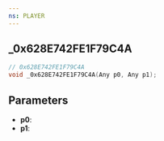 ```yaml
---
ns: PLAYER
---
```

## _0x628E742FE1F79C4A

```c
// 0x628E742FE1F79C4A
void _0x628E742FE1F79C4A(Any p0, Any p1);
```

## Parameters
* **p0**:
* **p1**:
